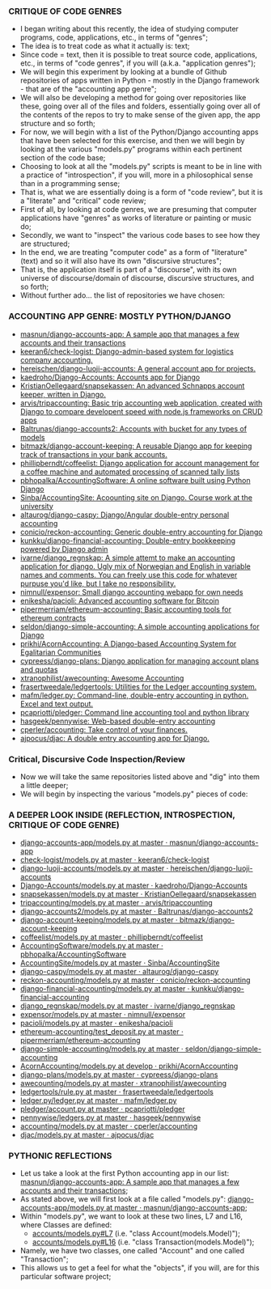 ### CRITIQUE OF CODE GENRES
* I began writing about this recently, the idea of studying computer programs, code, applications, etc., in terms of "genres";
* The idea is to treat code as what it actually is: text;
* Since code = text, then it is possible to treat source code, applications, etc., in terms of "code genres", if you will (a.k.a. "application genres");
* We will begin this experiment by looking at a bundle of Github repositories of apps written in Python - mostly in the Django framework - that are of the "accounting app genre";
* We will also be developing a method for going over repositories like these, going over all of the files and folders, essentially going over all of the contents of the repos to try to make sense of the given app, the app structure and so forth;
* For now, we will begin with a list of the Python/Django accounting apps that have been selected for this exercise, and then we will begin by looking at the various "models.py" programs within each pertinent section of the code base;
* Choosing to look at all the "models.py" scripts is meant to be in line with a practice of "introspection", if you will, more in a philosophical sense than in a programming sense;
* That is, what we are essentially doing is a form of "code review", but it is a "literate" and "critical" code review;
* First of all, by looking at code genres, we are presuming that computer applications have "genres" as works of literature or painting or music do;
* Secondly, we want to "inspect" the various code bases to see how they are structured;
* In the end, we are treating "computer code" as a form of "literature" (text) and so it will also have its own "discursive structures";
* That is, the application itself is part of a "discourse", with its own universe of discourse/domain of discourse, discursive structures, and so forth;
* Without further ado... the list of repositories we have chosen:

### ACCOUNTING APP GENRE: MOSTLY PYTHON/DJANGO
* [masnun/django-accounts-app: A sample app that manages a few accounts and their transactions](https://github.com/masnun/django-accounts-app)
* [keeran6/check-logist: Django-admin-based system for logistics company accounting.](https://github.com/keeran6/check-logist)
* [hereischen/django-luoji-accounts: A general account app for projects.](https://github.com/hereischen/django-luoji-accounts)
* [kaedroho/Django-Accounts: Accounts app for Django](https://github.com/kaedroho/Django-Accounts)
* [KristianOellegaard/snapsekassen: An advanced Schnapps account keeper, written in Django.](https://github.com/KristianOellegaard/snapsekassen)
* [arvis/tripaccounting: Basic trip accounting web application, created with Django to compare developent speed with node.js frameworks on CRUD apps](https://github.com/arvis/tripaccounting)
* [Baltrunas/django-accounts2: Accounts with bucket for any types of models](https://github.com/Baltrunas/django-accounts2)
* [bitmazk/django-account-keeping: A reusable Django app for keeping track of transactions in your bank accounts.](https://github.com/bitmazk/django-account-keeping)
* [phillipberndt/coffeelist: Django application for account management for a coffee machine and automated processing of scanned tally lists](https://github.com/phillipberndt/coffeelist)
* [pbhopalka/AccountingSoftware: A online software built using Python Django](https://github.com/pbhopalka/AccountingSoftware)
* [Sinba/AccountingSite: Acoounting site on Django. Course work at the university](https://github.com/Sinba/AccountingSite)
* [altaurog/django-caspy: Django/Angular double-entry personal accounting](https://github.com/altaurog/django-caspy)
* [conicio/reckon-accounting: Generic double-entry accounting for Django](https://github.com/conicio/reckon-accounting)
* [kunkku/django-financial-accounting: Double-entry bookkeeping powered by Django admin](https://github.com/kunkku/django-financial-accounting)
* [ivarne/django_regnskap: A simple attemt to make an accounting application for django. Ugly mix of Norwegian and English in variable names and comments. You can freely use this code for whatever purpuse you'd like, but I take no responsibility.](https://github.com/ivarne/django_regnskap)
* [nimnull/expensor: Small django accounting webapp for own needs](https://github.com/nimnull/expensor)
* [enikesha/pacioli: Advanced accounting software for Bitcoin](https://github.com/enikesha/pacioli)
* [pipermerriam/ethereum-accounting: Basic accounting tools for ethereum contracts](https://github.com/pipermerriam/ethereum-accounting)
* [seldon/django-simple-accounting: A simple accounting applications for Django](https://github.com/seldon/django-simple-accounting)
* [prikhi/AcornAccounting: A Django-based Accounting System for Egalitarian Communities](https://github.com/prikhi/AcornAccounting)
* [cypreess/django-plans: Django application for managing account plans and quotas](https://github.com/cypreess/django-plans)
* [xtranophilist/awecounting: Awesome Accounting](https://github.com/xtranophilist/awecounting)
* [frasertweedale/ledgertools: Utilities for the Ledger accounting system.](https://github.com/frasertweedale/ledgertools)
* [mafm/ledger.py: Command-line, double-entry accounting in python. Excel and text output.](https://github.com/mafm/ledger.py)
* [pcapriotti/pledger: Command line accounting tool and python library](https://github.com/pcapriotti/pledger)
* [hasgeek/pennywise: Web-based double-entry accounting](https://github.com/hasgeek/pennywise)
* [cperler/accounting: Take control of your finances.](https://github.com/cperler/accounting)
* [ajpocus/djac: A double entry accounting app for Django.](https://github.com/ajpocus/djac)

### Critical, Discursive Code Inspection/Review
* Now we will take the same repositories listed above and "dig" into them a little deeper;
* We will begin by inspecting the various "models.py" pieces of code:

### A DEEPER LOOK INSIDE (REFLECTION, INTROSPECTION, CRITIQUE OF CODE GENRE)
* [django-accounts-app/models.py at master · masnun/django-accounts-app](https://github.com/masnun/django-accounts-app/blob/master/accounts/models.py)
* [check-logist/models.py at master · keeran6/check-logist](https://github.com/keeran6/check-logist/blob/master/persons/models.py)
* [django-luoji-accounts/models.py at master · hereischen/django-luoji-accounts](https://github.com/hereischen/django-luoji-accounts/blob/master/accounts/models.py)
* [Django-Accounts/models.py at master · kaedroho/Django-Accounts](https://github.com/kaedroho/Django-Accounts/blob/master/models.py)
* [snapsekassen/models.py at master · KristianOellegaard/snapsekassen](https://github.com/KristianOellegaard/snapsekassen/blob/master/schnappsaccount/models.py)
* [tripaccounting/models.py at master · arvis/tripaccounting](https://github.com/arvis/tripaccounting/blob/master/route/models.py)
* [django-accounts2/models.py at master · Baltrunas/django-accounts2](https://github.com/Baltrunas/django-accounts2/blob/master/models.py)
* [django-account-keeping/models.py at master · bitmazk/django-account-keeping](https://github.com/bitmazk/django-account-keeping/blob/master/account_keeping/models.py)
* [coffeelist/models.py at master · phillipberndt/coffeelist](https://github.com/phillipberndt/coffeelist/blob/master/coffeelist/coffeelist/coffee/models.py)
* [AccountingSoftware/models.py at master · pbhopalka/AccountingSoftware](https://github.com/pbhopalka/AccountingSoftware/blob/master/accounting/models.py)
* [AccountingSite/models.py at master · Sinba/AccountingSite](https://github.com/Sinba/AccountingSite/blob/master/accounts/models.py)
* [django-caspy/models.py at master · altaurog/django-caspy](https://github.com/altaurog/django-caspy/blob/master/caspy/models.py)
* [reckon-accounting/models.py at master · conicio/reckon-accounting](https://github.com/conicio/reckon-accounting/blob/master/accounting/models.py)
* [django-financial-accounting/models.py at master · kunkku/django-financial-accounting](https://github.com/kunkku/django-financial-accounting/blob/master/accounting/models.py)
* [django_regnskap/models.py at master · ivarne/django_regnskap](https://github.com/ivarne/django_regnskap/blob/master/regnskap/models.py)
* [expensor/models.py at master · nimnull/expensor](https://github.com/nimnull/expensor/blob/master/core/models.py)
* [pacioli/models.py at master · enikesha/pacioli](https://github.com/enikesha/pacioli/blob/master/pacioli/models.py)
* [ethereum-accounting/test_deposit.py at master · pipermerriam/ethereum-accounting](https://github.com/pipermerriam/ethereum-accounting/blob/master/tests/accounting/test_deposit.py)
* [django-simple-accounting/models.py at master · seldon/django-simple-accounting](https://github.com/seldon/django-simple-accounting/blob/master/simple_accounting/models.py)
* [AcornAccounting/models.py at develop · prikhi/AcornAccounting](https://github.com/prikhi/AcornAccounting/blob/develop/acornaccounting/accounts/models.py)
* [django-plans/models.py at master · cypreess/django-plans](https://github.com/cypreess/django-plans/blob/master/plans/models.py)
* [awecounting/models.py at master · xtranophilist/awecounting](https://github.com/xtranophilist/awecounting/blob/master/ledger/models.py)
* [ledgertools/rule.py at master · frasertweedale/ledgertools](https://github.com/frasertweedale/ledgertools/blob/master/ltlib/rule.py)
* [ledger.py/ledger.py at master · mafm/ledger.py](https://github.com/mafm/ledger.py/blob/master/ledger.py)
* [pledger/account.py at master · pcapriotti/pledger](https://github.com/pcapriotti/pledger/blob/master/pledger/account.py)
* [pennywise/ledgers.py at master · hasgeek/pennywise](https://github.com/hasgeek/pennywise/blob/master/pennywise/ledgers.py)
* [accounting/models.py at master · cperler/accounting](https://github.com/cperler/accounting/blob/master/accounting/models.py)
* [djac/models.py at master · ajpocus/djac](https://github.com/ajpocus/djac/blob/master/accounts/models.py)

### PYTHONIC REFLECTIONS
* Let us take a look at the first Python accounting app in our list: [masnun/django-accounts-app: A sample app that manages a few accounts and their transactions](https://github.com/masnun/django-accounts-app);
* As stated above, we will first look at a file called "models.py": [django-accounts-app/models.py at master · masnun/django-accounts-app](https://github.com/masnun/django-accounts-app/blob/master/accounts/models.py);
* Within "models.py", we want to look at these two lines, L7 and L16, where Classes are defined:
  * [accounts/models.py#L7](https://github.com/masnun/django-accounts-app/blob/master/accounts/models.py#L7) (i.e. "class Account(models.Model)");
  * [accounts/models.py#L16](https://github.com/masnun/django-accounts-app/blob/master/accounts/models.py#L16) (i.e. "class Transaction(models.Model)");
* Namely, we have two classes, one called "Account" and one called "Transaction";
* This allows us to get a feel for what the "objects", if you will, are for this particular software project;
